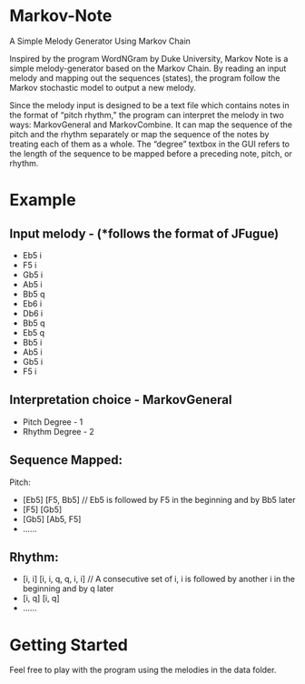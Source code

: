 # Markov-Note
A Simple Melody Generator Using Markov Chain

Inspired by the program WordNGram by Duke University, Markov Note is a simple melody-generator based on the Markov Chain. By reading an input melody and mapping out the sequences (states), the program follow the Markov stochastic model to output a new melody. 

Since the melody input is designed to be a text file which contains notes in the format of “pitch rhythm,” the program can interpret the melody in two ways: MarkovGeneral and MarkovCombine. It can map the sequence of the pitch and the rhythm separately or map the sequence of the notes by treating each of them as a whole. The “degree” textbox in the GUI refers to the length of the sequence to be mapped before a preceding note, pitch, or rhythm.

# Example

## Input melody - (*follows the format of JFugue)
* Eb5 i
* F5 i
* Gb5 i
* Ab5 i
* Bb5 q
* Eb6 i
* Db6 i
* Bb5 q
* Eb5 q
* Bb5 i
* Ab5 i
* Gb5 i
* F5 i

## Interpretation choice - MarkovGeneral
* Pitch Degree - 1
* Rhythm Degree - 2

## Sequence Mapped:
Pitch: 
* [Eb5] [F5, Bb5] // Eb5 is followed by F5 in the beginning and by Bb5 later
* [F5] [Gb5]
* [Gb5] [Ab5, F5]
* …...

## Rhythm:
* [i, i] [i, i, q, q, i, i] // A consecutive set of i, i is followed by another i in the beginning and by q later
* [i, q] [i, q]
* ……

# Getting Started
Feel free to play with the program using the melodies in the data folder.
